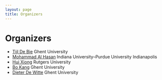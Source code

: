 ```yaml
---
layout: page
title: Organizers
---
```

# Organizers
- [Tijl De Bie](http://www.tijldebie.net) Ghent University
- [Mohammad Al Hasan](http://dmgroup.cs.iupui.edu/home.php) Indiana University–Purdue University Indianapolis
- [Hui Xiong](http://datamining.rutgers.edu) Rutgers University
- [Bo Kang](http://bokang.io) Ghent University
- [Dieter De Witte](https://telefoonboek.ugent.be/nl/people/802000451589) Ghent University
